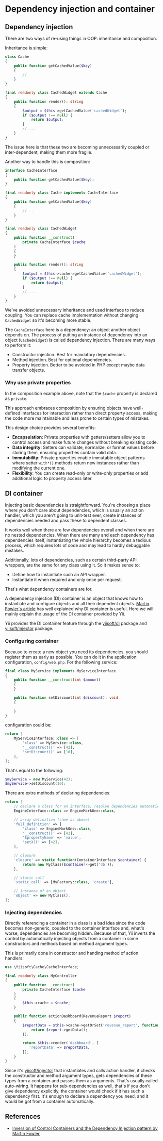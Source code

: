 # Dependency injection and container

## Dependency injection <span id="dependency-injection"></span>

There are two ways of re-using things in OOP: inheritance and composition.

Inheritance is simple:

```php
class Cache
{
    public function getCachedValue($key)
    {
        // ..
    }
}

final readonly class CachedWidget extends Cache
{
    public function render(): string
    {
        $output = $this->getCachedValue('cachedWidget');
        if ($output !== null) {
            return $output;
        }
        // ...        
    }
}
```

The issue here is that these two are becoming unnecessarily coupled or inter-dependent, making them more fragile.

Another way to handle this is composition:

```php
interface CacheInterface
{
    public function getCachedValue($key);
}

final readonly class Cache implements CacheInterface
{
    public function getCachedValue($key)
    {
        // ..
    }
}

final readonly class CachedWidget
{
    public function __construct(
        private CacheInterface $cache
    )
    {
    }
    
    public function render(): string
    {
        $output = $this->cache->getCachedValue('cachedWidget');
        if ($output !== null) {
            return $output;
        }
        // ...        
    }
}
```

We've avoided unnecessary inheritance and used interface to reduce coupling. You can replace cache
implementation without changing `CachedWidget` so it's becoming more stable.

The `CacheInterface` here is a dependency: an object another object depends on.
The process of putting an instance of dependency into an object (`CachedWidget`) is called dependency injection.
There are many ways to perform it:

- Constructor injection. Best for mandatory dependencies.
- Method injection. Best for optional dependencies.
- Property injection. Better to be avoided in PHP except maybe data transfer objects.

### Why use private properties <span id="why-private-properties"></span>

In the composition example above, note that the `$cache` property is declared as `private`.

This approach embraces composition by ensuring objects have well-defined interfaces for interaction rather than
direct property access, making the code more maintainable and less prone to certain types of mistakes.

This design choice provides several benefits:

- **Encapsulation**: Private properties with getters/setters allow you to control access and make future changes
  without breaking existing code.
- **Data integrity**: Setters can validate, normalize, or format values before storing them, ensuring properties
  contain valid data.
- **Immutability**: Private properties enable immutable object patterns where setter `with*()` methods return
  new instances rather than modifying the current one.
- **Flexibility**: You can create read-only or write-only properties or add additional logic to property access later.


## DI container <span id="di-container"></span>

Injecting basic dependencies is straightforward. You're choosing a place where you don't care about dependencies,
which is usually an action handler, which you aren't going to unit-test ever, create instances of dependencies needed
and pass these to dependent classes.

It works well when there are few dependencies overall and when there are no nested dependencies. When there are
many and each dependency has dependencies itself, instantiating the whole hierarchy becomes a tedious process, which
requires lots of code and may lead to hardly debuggable mistakes.

Additionally, lots of dependencies, such as certain third-party API wrappers, are the same for any class using it.
So it makes sense to:

- Define how to instantiate such an API wrapper.
- Instantiate it when required and only once per request.

That's what dependency containers are for.

A dependency injection (DI) container is an object that knows how to instantiate and configure objects and
all their dependent objects. [Martin Fowler's article](https://martinfowler.com/articles/injection.html) has well
explained why DI container is useful. Here we will mainly explain the usage of the DI container provided by Yii.

Yii provides the DI container feature through the [yiisoft/di](https://github.com/yiisoft/di) package and
[yiisoft/injector](https://github.com/yiisoft/injector) package.

### Configuring container <span id="configuring-container"></span>

Because to create a new object you need its dependencies, you should register them as early as possible.
You can do it in the application configuration, `config/web.php`. For the following service:

```php
final class MyService implements MyServiceInterface
{
    public function __construct(int $amount)
    {
    }

    public function setDiscount(int $discount): void
    {
    
    }
}
```

configuration could be:

```php
return [
    MyServiceInterface::class => [
        'class' => MyService::class,
        '__construct()' => [42],
        'setDiscount()' => [10],
    ],
];
```

That's equal to the following:

```php
$myService = new MyService(42);
$myService->setDiscount(10);
```

There are extra methods of declaring dependencies:

```php
return [
    // declare a class for an interface, resolve dependencies automatically
    EngineInterface::class => EngineMarkOne::class,

    // array definition (same as above)
    'full_definition' => [
        'class' => EngineMarkOne::class,
        '__construct()' => [42], 
        '$propertyName' => 'value',
        'setX()' => [42],
    ],

    // closure
    'closure' => static function(ContainerInterface $container) {
        return new MyClass($container->get('db'));
    },

    // static call
    'static_call' => [MyFactory::class, 'create'],

    // instance of an object
    'object' => new MyClass(),
];
```

### Injecting dependencies <span id="injecting-dependencies"></span>

Directly referencing a container in a class is a bad idea since the code becomes non-generic,
coupled to the container interface and, what's worse, dependencies are becoming hidden. 
Because of that, Yii inverts the control by automatically injecting objects from a container in some constructors
and methods based on method argument types.

This is primarily done in constructor and handing method of action handlers:

```php
use \Yiisoft\Cache\CacheInterface;

final readonly class MyController
{
    public function __construct(
        private CacheInterface $cache
    )
    {
        $this->cache = $cache;    
    }

    public function actionDashboard(RevenueReport $report)
    {
        $reportData = $this->cache->getOrSet('revenue_report', function() use ($report) {
            return $report->getData();               
        });

        return $this->render('dashboard', [
           'reportData' => $reportData,
        ]);
    }
}
```

Since it's [yiisoft/injector](https://github.com/yiisoft/injector) that instantiates and calls action handler, it
checks the constructor and method argument types, gets dependencies of these types from a container and passes them as
arguments. That's usually called auto-wiring. It happens for sub-dependencies as well, that's if you don't give dependency
explicitly, the container would check if it has such a dependency first.
It's enough to declare a dependency you need, and it would be got from a container automatically.


## References <span id="references"></span>

- [Inversion of Control Containers and the Dependency Injection pattern by Martin Fowler](https://martinfowler.com/articles/injection.html)
